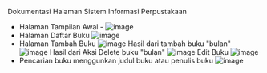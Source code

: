 Dokumentasi Halaman Sistem Informasi Perpustakaan

- Halaman Tampilan Awal -
 ![image](https://github.com/user-attachments/assets/dd7341c6-5f46-457c-be37-f9583426ec91)
- Halaman Daftar Buku
 ![image](https://github.com/user-attachments/assets/f71d4c98-34e2-4172-b13d-2fe070762ee2)
- Halaman Tambah Buku
![image](https://github.com/user-attachments/assets/2c460266-3422-4d1f-8461-7e49ade10998)
  Hasil dari tambah buku "bulan"
  ![image](https://github.com/user-attachments/assets/c91805cd-e796-44b7-9aa9-ca87e593af98)
  Hasil dari Aksi Delete buku "bulan" 
![image](https://github.com/user-attachments/assets/21f1e869-212a-4637-ae31-eb41ca8e118f)
Edit Buku
![image](https://github.com/user-attachments/assets/6442cee2-3c20-47cd-845d-f252c09b9057)
- Pencarian buku menggunkan judul buku atau penulis buku
  ![image](https://github.com/user-attachments/assets/b9003a5d-0482-4bf8-8d2b-9239c2cabea3)
